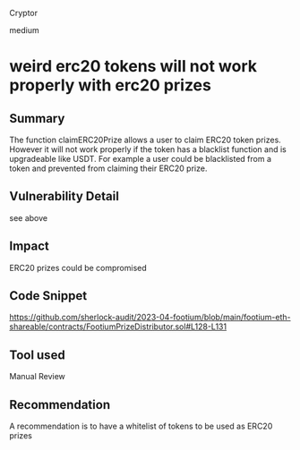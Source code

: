 Cryptor

medium

# weird erc20 tokens will not work properly with erc20 prizes

## Summary

The function claimERC20Prize allows a user to claim ERC20 token prizes. However it will not work properly if the token has a blacklist function and is upgradeable like USDT. For example a user could be blacklisted from a token and prevented from claiming their ERC20 prize.



## Vulnerability Detail

 see above

## Impact

ERC20 prizes could be compromised

## Code Snippet

https://github.com/sherlock-audit/2023-04-footium/blob/main/footium-eth-shareable/contracts/FootiumPrizeDistributor.sol#L128-L131

## Tool used

Manual Review

## Recommendation

A recommendation is to have a whitelist of tokens to be used as ERC20 prizes
